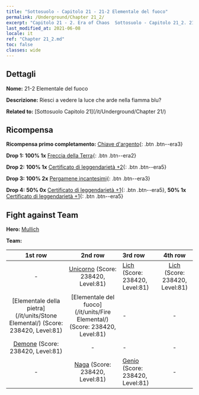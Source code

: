 ```yaml
---
title: "Sottosuolo - Capitolo 21 - 21-2 Elementale del fuoco"
permalink: /Underground/Chapter 21_2/
excerpt: "Capitolo 21 - 2. Era of Chaos  Sottosuolo - Capitolo 21_2. 21-2 Elementale del fuoco"
last_modified_at: 2021-06-08
locale: it
ref: "Chapter 21_2.md"
toc: false
classes: wide
---
```


## Dettagli

 **Nome:** 21-2 Elementale del fuoco

 **Descrizione:** Riesci a vedere la luce che arde nella fiamma blu?

 **Related to:** [Sottosuolo Capitolo 21](/it/Underground/Chapter 21/)

## Ricompensa

 **Ricompensa primo completamento:** [Chiave d'argento](/ItemsIT/con_693/){: .btn .btn--era3}

 **Drop 1:** **100% 1x** [Freccia della Terra](/ItemsIT/her_464/){: .btn .btn--era2}

 **Drop 2:** **100% 1x** [Certificato di leggendarietà +2](/ItemsIT/mat_81/){: .btn .btn--era5}

 **Drop 3:** **100% 2x** [Pergamene incantesimi](/ItemsIT/con_694/){: .btn .btn--era3}

 **Drop 4:** **50% 0x** [Certificato di leggendarietà +1](/ItemsIT/mat_74/){: .btn .btn--era5}, **50% 1x** [Certificato di leggendarietà +1](/ItemsIT/mat_74/){: .btn .btn--era5}


## Fight against Team
 **Hero:** [Mullich](/it/heroes/Mullich/)

 **Team:**


  | 1st row | 2nd row | 3rd row | 4th row |
  |:----:|:----:|:----|:----:|
  | - | [Unicorno](/it/units/Unicorn/) (Score: 238420, Level:81)  | [Lich](/it/units/Lich/) (Score: 238420, Level:81)  | [Lich](/it/units/Lich/) (Score: 238420, Level:81)  |
  | [Elementale della pietra](/it/units/Stone Elemental/) (Score: 238420, Level:81)  | [Elementale del fuoco](/it/units/Fire Elemental/) (Score: 238420, Level:81)  | - | - |
  | [Demone](/it/units/Demon/) (Score: 238420, Level:81)  | - | - | - |
  | - | [Naga](/it/units/Naga/) (Score: 238420, Level:81)  | [Genio](/it/units/Genie/) (Score: 238420, Level:81)  | - |



